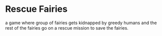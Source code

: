 # Rescue Fairies
a game where group of fairies gets kidnapped by greedy humans and the rest of the fairies go on a rescue mission to save the fairies.
